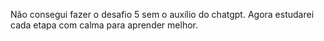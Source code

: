 Não consegui fazer o desafio 5 sem o auxílio do chatgpt. Agora estudarei cada etapa com calma para aprender melhor.
